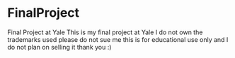 # FinalProject
Final Project at Yale
This is my final project at Yale 
I do not own the trademarks used 
please do not sue me this is for educational use only and I do not plan on selling it thank you :) 
